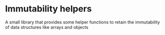 # Immutability helpers
A small library that provides some helper functions to retain the immutability of data structures like arrays and objects
